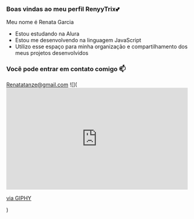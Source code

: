 ### Boas vindas ao meu perfil RenyyTrix💕
Meu nome é Renata Garcia
- Estou estudando na Alura
- Estou me desenvolvendo na linguagem JavaScript
- Utilizo esse espaço para minha organização e compartilhamento dos meus projetos desenvolvidos
### Você pode entrar em contato comigo 📫
Renatatanze@gmail.com
![](<iframe src="https://giphy.com/embed/SVsARc6kCNNCpyIbdP" width="480" height="270" frameBorder="0" class="giphy-embed" allowFullScreen></iframe><p><a href="https://giphy.com/gifs/mannyjammy-anime-manga-drstone-SVsARc6kCNNCpyIbdP">via GIPHY</a></p>)
<!--
**TTRenny/TTRenny** is a ✨ _special_ ✨ repository because its `README.md` (this file) appears on your GitHub profile.

Here are some ideas to get you started:

- 🔭 I’m currently working on ...
- 🌱 I’m currently learning ...
- 👯 I’m looking to collaborate on ...
- 🤔 I’m looking for help with ...
- 💬 Ask me about ...
- 📫 How to reach me: ...
- 😄 Pronouns: ...
- ⚡ Fun fact: ...
-->
